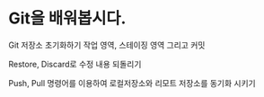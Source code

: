 # Git을 배워봅시다.
Git 저장소 초기화하기
작업 영역, 스테이징 영역 그리고 커밋

Restore, Discard로 수정 내용 되돌리기

Push, Pull 명령어를 이용하여 로컬저장소와 리모트 저장소를 동기화 시키기

